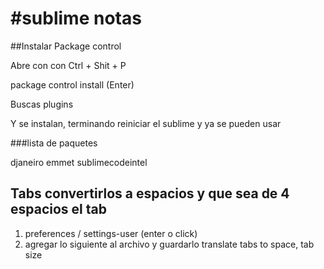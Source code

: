 #sublime notas
==============

##Instalar Package control 

Abre con con 
Ctrl + Shit + P

package control install  (Enter)

Buscas plugins

Y se instalan, terminando reiniciar el sublime y ya se pueden usar

###lista de paquetes

djaneiro
emmet
sublimecodeintel

## Tabs convertirlos a espacios y que sea de 4 espacios el tab

1. preferences / settings-user (enter o click)
2. agregar lo siguiente al archivo y guardarlo
translate tabs to space, tab size




